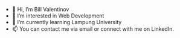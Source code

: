 - 👋 Hi, I’m Bill Valentinov
- 👀 I’m interested in Web Development
- 🌱 I’m currently learning Lampung University
- 📫 You can contact me via email or connect with me on LinkedIn.

<!---
valentinov8060/valentinov8060 is a ✨ special ✨ repository because its `README.md` (this file) appears on your GitHub profile.
You can click the Preview link to take a look at your changes.
--->

